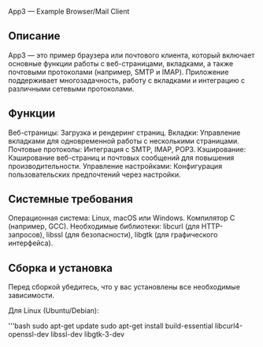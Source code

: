 App3 — Example Browser/Mail Client

## Описание

App3 — это пример браузера или почтового клиента, который включает основные функции работы с веб-страницами, вкладками, а также почтовыми протоколами (например, SMTP и IMAP).
Приложение поддерживает многозадачность, работу с вкладками и интеграцию с различными сетевыми протоколами.

## Функции

Веб-страницы: Загрузка и рендеринг страниц.
Вкладки: Управление вкладками для одновременной работы с несколькими страницами.
Почтовые протоколы: Интеграция с SMTP, IMAP, POP3.
Кэширование: Кэширование веб-страниц и почтовых сообщений для повышения производительности.
Управление настройками: Конфигурация пользовательских предпочтений через настройки.

## Системные требования

Операционная система: Linux, macOS или Windows.
Компилятор C (например, GCC).
Необходимые библиотеки: libcurl (для HTTP-запросов), libssl (для безопасности), libgtk (для графического интерфейса).

## Сборка и установка

Перед сборкой убедитесь, что у вас установлены все необходимые зависимости.

Для Linux (Ubuntu/Debian):

   '''bash
   sudo apt-get update
   sudo apt-get install build-essential libcurl4-openssl-dev libssl-dev libgtk-3-dev
